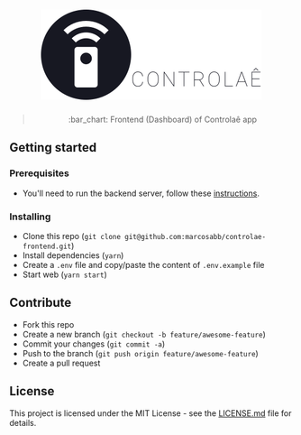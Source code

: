 <h1 align="center">
  <img src=".github/controlae.svg" alt="Controlaê">
</h1>

<blockquote align="center">:bar_chart: Frontend (Dashboard) of Controlaê app</blockquote>

## Getting started

### Prerequisites

- You'll need to run the backend server, follow these [instructions](https://github.com/marcosabb/controlae-backend#getting-started).

### Installing

- Clone this repo (`git clone git@github.com:marcosabb/controlae-frontend.git`)
- Install dependencies (`yarn`)
- Create a `.env` file and copy/paste the content of `.env.example` file
- Start web (`yarn start`)

## Contribute

- Fork this repo
- Create a new branch (`git checkout -b feature/awesome-feature`)
- Commit your changes (`git commit -a`)
- Push to the branch (`git push origin feature/awesome-feature`)
- Create a pull request

## License

This project is licensed under the MIT License - see the [LICENSE.md](LICENSE.md) file for details.
